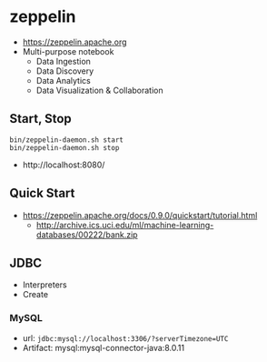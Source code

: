 # zeppelin
* https://zeppelin.apache.org
* Multi-purpose notebook
  * Data Ingestion
  * Data Discovery
  * Data Analytics
  * Data Visualization & Collaboration

## Start, Stop
```
bin/zeppelin-daemon.sh start
bin/zeppelin-daemon.sh stop
```

* http://localhost:8080/

## Quick Start
* https://zeppelin.apache.org/docs/0.9.0/quickstart/tutorial.html
  * http://archive.ics.uci.edu/ml/machine-learning-databases/00222/bank.zip

## JDBC
* Interpreters
* Create

### MySQL
* url: `jdbc:mysql://localhost:3306/?serverTimezone=UTC`
* Artifact: mysql:mysql-connector-java:8.0.11
